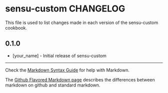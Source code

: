 sensu-custom CHANGELOG
======================

This file is used to list changes made in each version of the sensu-custom cookbook.

0.1.0
-----
- [your_name] - Initial release of sensu-custom

- - -
Check the [Markdown Syntax Guide](http://daringfireball.net/projects/markdown/syntax) for help with Markdown.

The [Github Flavored Markdown page](http://github.github.com/github-flavored-markdown/) describes the differences between markdown on github and standard markdown.
